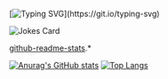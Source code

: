 [![Typing SVG](https://readme-typing-svg.herokuapp.com?font=Fira+Code&pause=1000&color=FFFFFF&center=true&vCenter=true&width=435&lines=(%E2%95%AF%C2%B0%E2%96%A1%C2%B0)%E2%95%AF%EF%B8%B5+%E2%94%BB%E2%94%81%E2%94%BB;%E2%94%AC%E2%94%80%E2%94%AC%E3%83%8E(%E0%B2%A0_%E0%B2%A0%E3%83%8E))](https://git.io/typing-svg)

![Jokes Card](https://readme-jokes.vercel.app/api)

 [github-readme-stats](https://github.com/anuraghazra/github-readme-stats).*

[![Anurag's GitHub stats](https://github-readme-stats.vercel.app/api?username=R4r0s&theme=synthwave)](https://github.com/anuraghazra/github-readme-stats) [![Top Langs](https://github-readme-stats.vercel.app/api/top-langs/?username=R4r0s&layout=compact&theme=synthwave&hide=php)](https://github.com/anuraghazra/github-readme-stats)
